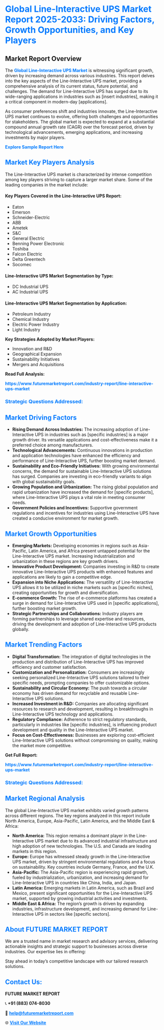 <h1 style="color: #007BFF;">Global Line-Interactive UPS Market Report 2025-2033: Driving Factors, Growth Opportunities, and Key Players</h1>

<section id="overview">
<h2>Market Report Overview</h2>
<p>The <a href="https://www.futuremarketreport.com/industry-report/line-interactive-ups-market" style="color: #007BFF; text-decoration: none;"><strong>Global Line-Interactive UPS Market</strong></a> is witnessing significant growth, driven by increasing demand across various industries. This report delves into the key aspects of the Line-Interactive UPS market, providing a comprehensive analysis of its current status, future potential, and challenges. The demand for Line-Interactive UPS has surged due to its wide-ranging applications in industries such as [insert industries], making it a critical component in modern-day [applications].</p>
<p>As consumer preferences shift and industries innovate, the Line-Interactive UPS market continues to evolve, offering both challenges and opportunities for stakeholders. The global market is expected to expand at a substantial compound annual growth rate (CAGR) over the forecast period, driven by technological advancements, emerging applications, and increasing investments by major players.</p>
</section>

<section id="overview">
<p><a href="https://www.futuremarketreport.com/request-sample/reportId=87111" style="color: #007BFF; text-decoration: none;"><strong>Explore Sample Report Here</strong></a></p>
</section>

<section id="key-players">
<h2 style="color: #007BFF;">Market Key Players Analysis</h2>
<p>The Line-Interactive UPS market is characterized by intense competition among key players striving to capture a larger market share. Some of the leading companies in the market include:</p>
<h4>Key Players Covered in the Line-Interactive UPS Report:</h4>
<ul><li>Eaton</li><li>Emerson</li><li>Schneider-Electric</li><li>ABB</li><li>Ametek</li><li>S&amp;C</li><li>General Electric</li><li>Benning Power Electronic</li><li>Toshiba</li><li>Falcon Electric</li><li>Delta Greentech</li><li>Socomec</li></ul>
<h4>Line-Interactive UPS Market Segmentation by Type:</h4>
<ul><li>DC Industrial UPS</li><li>AC Industrial UPS</li></ul>

<h4>Line-Interactive UPS Market Segmentation by Application:</h4>
<ul><li>Petroleum Industry</li><li>Chemical Industry</li><li>Electric Power Industry</li><li>Light Industry</li></ul>
<p><strong>Key Strategies Adopted by Market Players:</strong></p>
<ul>
<li>Innovation and R&D</li>
<li>Geographical Expansion</li>
<li>Sustainability Initiatives</li>
<li>Mergers and Acquisitions</li>
</ul>
</section>

<section>
<p><strong>Read Full Analysis: </strong></p><a href="https://www.futuremarketreport.com/industry-report/line-interactive-ups-market" style="color: #007BFF; text-decoration: none;"><strong>https://www.futuremarketreport.com/industry-report/line-interactive-ups-market</strong></a>
<h3 style="color: #007BFF;">Strategic Questions Addressed:</h3>
</section>

<section id="driving-factors">
<h2 style="color: #007BFF;">Market Driving Factors</h2>
<ul>
<li><strong>Rising Demand Across Industries:</strong> The increasing adoption of Line-Interactive UPS in industries such as [specific industries] is a major growth driver. Its versatile applications and cost-effectiveness make it a preferred choice among manufacturers.</li>
<li><strong>Technological Advancements:</strong> Continuous innovations in production and application technologies have enhanced the efficiency and performance of Line-Interactive UPS, further boosting market demand.</li>
<li><strong>Sustainability and Eco-Friendly Initiatives:</strong> With growing environmental concerns, the demand for sustainable Line-Interactive UPS solutions has surged. Companies are investing in eco-friendly variants to align with global sustainability goals.</li>
<li><strong>Growing Population and Urbanization:</strong> The rising global population and rapid urbanization have increased the demand for [specific products], where Line-Interactive UPS plays a vital role in meeting consumer needs.</li>
<li><strong>Government Policies and Incentives:</strong> Supportive government regulations and incentives for industries using Line-Interactive UPS have created a conducive environment for market growth.</li>
</ul>
</section>

<section id="growth-opportunities">
<h2 style="color: #007BFF;">Market Growth Opportunities</h2>
<ul>
<li><strong>Emerging Markets:</strong> Developing economies in regions such as Asia-Pacific, Latin America, and Africa present untapped potential for the Line-Interactive UPS market. Increasing industrialization and urbanization in these regions are key growth drivers.</li>
<li><strong>Innovative Product Development:</strong> Companies investing in R&D to create innovative Line-Interactive UPS products with enhanced features and applications are likely to gain a competitive edge.</li>
<li><strong>Expansion into Niche Applications:</strong> The versatility of Line-Interactive UPS allows it to be utilized in niche markets such as [specific niches], creating opportunities for growth and diversification.</li>
<li><strong>E-commerce Growth:</strong> The rise of e-commerce platforms has created a surge in demand for Line-Interactive UPS used in [specific applications], further boosting market growth.</li>
<li><strong>Strategic Partnerships and Collaborations:</strong> Industry players are forming partnerships to leverage shared expertise and resources, driving the development and adoption of Line-Interactive UPS products globally.</li>
</ul>
</section>

<section id="trending-factors">
<h2 style="color: #007BFF;">Market Trending Factors</h2>
<ul>
<li><strong>Digital Transformation:</strong> The integration of digital technologies in the production and distribution of Line-Interactive UPS has improved efficiency and customer satisfaction.</li>
<li><strong>Customization and Personalization:</strong> Consumers are increasingly seeking personalized Line-Interactive UPS solutions tailored to their specific needs, prompting companies to offer customizable options.</li>
<li><strong>Sustainability and Circular Economy:</strong> The push towards a circular economy has driven demand for recyclable and reusable Line-Interactive UPS solutions.</li>
<li><strong>Increased Investment in R&D:</strong> Companies are allocating significant resources to research and development, resulting in breakthroughs in Line-Interactive UPS technology and applications.</li>
<li><strong>Regulatory Compliance:</strong> Adherence to strict regulatory standards, particularly in industries like [specific industries], is influencing product development and quality in the Line-Interactive UPS market.</li>
<li><strong>Focus on Cost-Effectiveness:</strong> Businesses are exploring cost-efficient Line-Interactive UPS solutions without compromising on quality, making the market more competitive.</li>
</ul>
</section>

<section>
<p><strong>Get Full Report: </strong></p><a href="https://www.futuremarketreport.com/industry-report/line-interactive-ups-market" style="color: #007BFF; text-decoration: none;"><strong>https://www.futuremarketreport.com/industry-report/line-interactive-ups-market</strong></a>
<h3 style="color: #007BFF;">Strategic Questions Addressed:</h3>
</section>


<section id="regional-analysis">
<h2 style="color: #007BFF;">Market Regional Analysis</h2>
<p>The global Line-Interactive UPS market exhibits varied growth patterns across different regions. The key regions analyzed in this report include North America, Europe, Asia-Pacific, Latin America, and the Middle East & Africa:</p>
<ul>
<li><strong>North America:</strong> This region remains a dominant player in the Line-Interactive UPS market due to its advanced industrial infrastructure and high adoption of new technologies. The U.S. and Canada are leading markets in this region.</li>
<li><strong>Europe:</strong> Europe has witnessed steady growth in the Line-Interactive UPS market, driven by stringent environmental regulations and a focus on sustainability. Key countries include Germany, France, and the U.K.</li>
<li><strong>Asia-Pacific:</strong> The Asia-Pacific region is experiencing rapid growth, fueled by industrialization, urbanization, and increasing demand for Line-Interactive UPS in countries like China, India, and Japan.</li>
<li><strong>Latin America:</strong> Emerging markets in Latin America, such as Brazil and Mexico, present significant opportunities for the Line-Interactive UPS market, supported by growing industrial activities and investments.</li>
<li><strong>Middle East & Africa:</strong> The region’s growth is driven by expanding industries, infrastructure development, and increasing demand for Line-Interactive UPS in sectors like [specific sectors].</li>
</ul>
</section>

<footer>
<h2 style="color: #007BFF;">About FUTURE MARKET REPORT</h2>
<p>We are a trusted name in market research and advisory services, delivering actionable insights and strategic support to businesses across diverse industries. Our expertise lies in offering:</p>

<p>Stay ahead in today’s competitive landscape with our tailored research solutions.</p>

<h2 style="color: #007BFF;">Contact Us:</h2>
<p><strong>FUTURE MARKET REPORT</strong></p>
<p>📞 <strong>+91 (883) 074-8030</strong></p>
<p>📧 <strong><a href="mailto:help@futuremarketreport.com" style="color: #007BFF;">help@futuremarketreport.com</a></strong></p>
<p>🌐 <strong><a href="https://www.futuremarketreport.com/" style="color: #007BFF;">Visit Our Website</a></strong></p>
</footer>